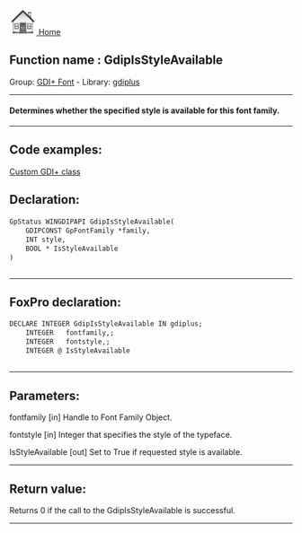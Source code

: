 [<img src="../../images/home.png"> Home ](https://github.com/VFPX/Win32API)  

## Function name : GdipIsStyleAvailable
Group: [GDI+ Font](../../functions_group.md#GDIplus_Font)  -  Library: [gdiplus](../../../libraries.md#gdiplus)  
***  


#### Determines whether the specified style is available for this font family.
***  


## Code examples:
[Custom GDI+ class](../../samples/sample_450.md)  

## Declaration:
```foxpro  
GpStatus WINGDIPAPI GdipIsStyleAvailable(
	GDIPCONST GpFontFamily *family,
	INT style,
	BOOL * IsStyleAvailable
)
  
```  
***  


## FoxPro declaration:
```foxpro  
DECLARE INTEGER GdipIsStyleAvailable IN gdiplus;
	INTEGER   fontfamily,;
	INTEGER   fontstyle,;
	INTEGER @ IsStyleAvailable
  
```  
***  


## Parameters:
fontfamily
[in] Handle to Font Family Object.

fontstyle
[in] Integer that specifies the style of the typeface.

IsStyleAvailable
[out] Set to True if requested style is available.  
***  


## Return value:
Returns 0 if the call to the GdipIsStyleAvailable is successful.  
***  

